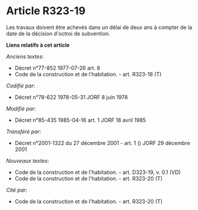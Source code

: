 # Article R323-19

Les travaux doivent être achevés dans un délai de deux ans à compter de la date de la décision d'octroi de subvention.

**Liens relatifs à cet article**

_Anciens textes_:

  - Décret n°77-852 1977-07-26 art. 8
  - Code de la construction et de l'habitation. - art. R323-18 (T)

_Codifié par_:

  - Décret n°78-622 1978-05-31 JORF 8 juin 1978

_Modifié par_:

  - Décret n°85-435 1985-04-16 art. 1 JORF 18 avril 1985

_Transféré par_:

  - Décret n°2001-1322 du 27 décembre 2001 - art. 1 () JORF 29 décembre 2001

_Nouveaux textes_:

  - Code de la construction et de l'habitation. - art. D323-19, v. 0.1 (VD)
  - Code de la construction et de l'habitation. - art. R323-20 (T)

_Cité par_:

  - Code de la construction et de l'habitation. - art. R323-20 (T)

